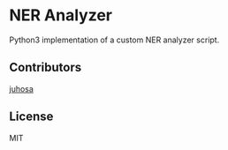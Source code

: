 # NER Analyzer

Python3 implementation of a custom NER analyzer script.

## Contributors

[juhosa](https://github.com/juhosa)

## License
MIT